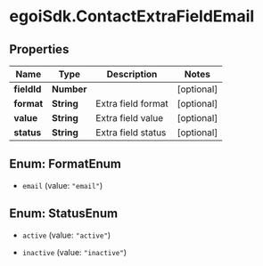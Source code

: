 # egoiSdk.ContactExtraFieldEmail

## Properties
Name | Type | Description | Notes
------------ | ------------- | ------------- | -------------
**fieldId** | **Number** |  | [optional] 
**format** | **String** | Extra field format | [optional] 
**value** | **String** | Extra field value | [optional] 
**status** | **String** | Extra field status | [optional] 


<a name="FormatEnum"></a>
## Enum: FormatEnum


* `email` (value: `"email"`)




<a name="StatusEnum"></a>
## Enum: StatusEnum


* `active` (value: `"active"`)

* `inactive` (value: `"inactive"`)




